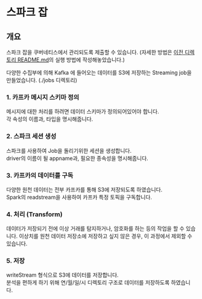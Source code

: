 # 스파크 잡

## 개요

스파크 잡을 쿠버네티스에서 관리되도록 제출할 수 있습니다. (자세한 방법은 [이전 디렉토리 README.md](../README.md)의 실행 방법에 작성해놓았습니다.)

다양한 수집부에 의해 Kafka 에 들어오는 데이터를 S3에 저장하는 Streaming job을 만들었습니다. (./jobs 디렉토리)


### 1. 카프카 메시지 스키마 정의
메시지에 대한 처리를 하려면 데이터 스키마가 정의되어있어야 합니다.  
각 속성의 이름과, 타입을 명시해줍니다.

### 2. 스파크 세션 생성
스파크를 사용하여 Job을 돌리기위한 세션을 생성합니다.    
driver의 이름이 될 appname과, 필요한 종속성을 명시해줍니다.

### 3. 카프카의 데이터를 구독
다양한 원천 데이터는 전부 카프카를 통해 S3에 저장되도록 하였습니다.  
Spark의 readstream을 사용하여 카프카 특정 토픽을 구독합니다.
  
### 4. 처리 (Transform)
데이터가 저장되기 전에 이상 거래를 탐지하거나, 암호화를 하는 등의 작업을 할 수 있습니다. 이상치를 원천 데이터 저장소에 저장하고 싶지 않은 경우, 이 과정에서 제외할 수 있습니다.

### 5. 저장  
writeStream 형식으로 S3에 데이터를 저장합니다.  
분석을 편하게 하기 위해 연/월/일/시 디렉토리 구조로 데이터를 저장하도록 하였습니다.